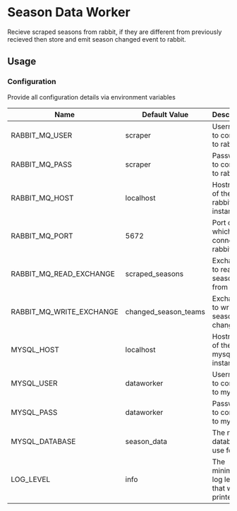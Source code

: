 # Season Data Worker

Recieve scraped seasons from rabbit, if they are different from previously recieved then store and emit season changed event to rabbit.

## Usage

### Configuration

Provide all configuration details via environment variables

| Name                     | Default Value        | Description                                |
|--------------------------|----------------------|--------------------------------------------|
| RABBIT_MQ_USER           | scraper              | Username to connect to rabbit              |
| RABBIT_MQ_PASS           | scraper              | Password to connect to rabbit              |
| RABBIT_MQ_HOST           | localhost            | Hostname of the rabbit instance            |
| RABBIT_MQ_PORT           | 5672                 | Port on which to connect to rabbit         |
| RABBIT_MQ_READ_EXCHANGE  | scraped_seasons      | Exchange to read seasons from              |
| RABBIT_MQ_WRITE_EXCHANGE | changed_season_teams | Exchange to write season changes to        |
| MYSQL_HOST               | localhost            | Hostname of the mysql instance             |
| MYSQL_USER               | dataworker           | Username to connect to mysql               |
| MYSQL_PASS               | dataworker           | Password to connect to mysql               |
| MYSQL_DATABASE           | season_data          | The mysql database to use for data         |
| LOG_LEVEL                | info                 | The minimum log level that will be printed |

